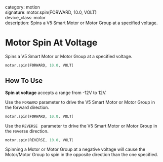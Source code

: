 category: motion  
signature: motor.spin(FORWARD, 10.0, VOLT)  
device_class: motor  
description: Spins a V5 Smart Motor or Motor Group at a specified voltage.  

# Motor Spin At Voltage
Spins a V5 Smart Motor or Motor Group at a specified voltage.

```python
motor.spin(FORWARD, 10.0, VOLT)
```

## How To Use

**Spin at voltage** accepts a range from -12V to 12V.

Use the `FORWARD` parameter to drive the V5 Smart Motor or Motor Group in the forward direction.

```python
motor.spin(FORWARD, 10.0, VOLT)
```

Use the `REVERSE ` parameter to drive the V5 Smart Motor or Motor Group in the reverse direction.

```cpp
motor.spin(REVERSE, 10.0, VOLT)
```

Spinning a Motor or Motor Group at a negative voltage will cause the Motor/Motor Group to spin in the opposite direction than the one specified.

<advanced>
</advanced>